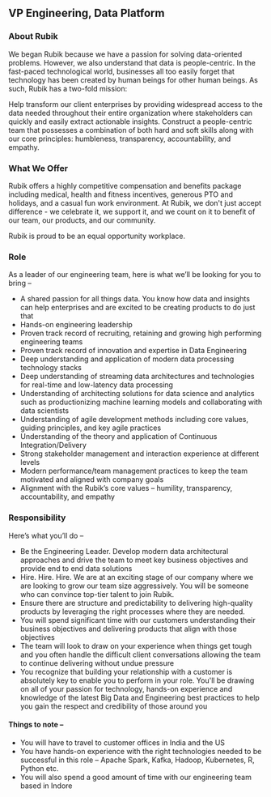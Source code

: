 
## VP Engineering, Data Platform

### About Rubik
We began Rubik because we have a passion for solving data-oriented problems. However, we also understand that data is people-centric. In the fast-paced technological world, businesses all too easily forget that technology has been created by human beings for other human beings. As such, Rubik has a two-fold mission:
 
Help transform our client enterprises by providing widespread access to the data needed throughout their entire organization where stakeholders can quickly and easily extract actionable insights.
Construct a people-centric team that possesses a combination of both hard and soft skills along with our core principles: humbleness, transparency, accountability, and empathy.  

### What We Offer
Rubik offers a highly competitive compensation and benefits package including medical, health and fitness incentives, generous PTO and holidays, and a casual fun work environment. At Rubik, we don't just accept difference - we celebrate it, we support it, and we count on it to benefit of our team, our products, and our community.
 
Rubik is proud to be an equal opportunity workplace. 
 
### Role
As a leader of our engineering team, here is what we’ll be looking for you to bring –

- A shared passion for all things data. You know how data and insights can help enterprises and are excited to be creating products to do just that
- Hands-on engineering leadership
- Proven track record of recruiting, retaining and growing high performing engineering teams 
- Proven track record of innovation and expertise in Data Engineering
- Deep understanding and application of modern data processing technology stacks
- Deep understanding of streaming data architectures and technologies for real-time and low-latency data processing
- Understanding of architecting solutions for data science and analytics such as productionizing machine learning models and collaborating with data scientists
- Understanding of agile development methods including core values, guiding principles, and key agile practices
- Understanding of the theory and application of Continuous Integration/Delivery
- Strong stakeholder management and interaction experience at different levels
- Modern performance/team management practices to keep the team motivated and aligned with company goals
- Alignment with the Rubik’s core values – humility, transparency, accountability, and empathy
 
### Responsibility 
Here’s what you’ll do –

- Be the Engineering Leader. Develop modern data architectural approaches and drive the team to meet key business objectives and provide end to end data solutions
- Hire. Hire. Hire. We are at an exciting stage of our company where we are looking to grow our team size aggressively. You will be someone who can convince top-tier talent to join Rubik.
- Ensure there are structure and predictability to delivering high-quality products by leveraging the right processes where they are needed. 
- You will spend significant time with our customers understanding their business objectives and delivering products that align with those objectives 
- The team will look to draw on your experience when things get tough and you often handle the difficult client conversations allowing the team to continue delivering without undue pressure
- You recognize that building your relationship with a customer is absolutely key to enable you to perform in your role. You'll be drawing on all of your passion for technology, hands-on experience and knowledge of the latest Big Data and Engineering best practices to help you gain the respect and credibility of those around you

#### Things to note –
- You will have to travel to customer offices in India and the US
- You have hands-on experience with the right technologies needed to be successful in this role – Apache Spark, Kafka, Hadoop, Kubernetes, R, Python etc.
- You will also spend a good amount of time with our engineering team based in Indore
 


